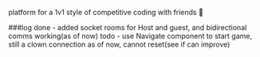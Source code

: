 platform for a 1v1 style of competitive coding with friends 🦾


###log
done - added socket rooms for Host and guest, and bidirectional comms working(as of now)
todo - use Navigate component to start game, still a clown connection as of now, cannot reset(see if can improve) 

